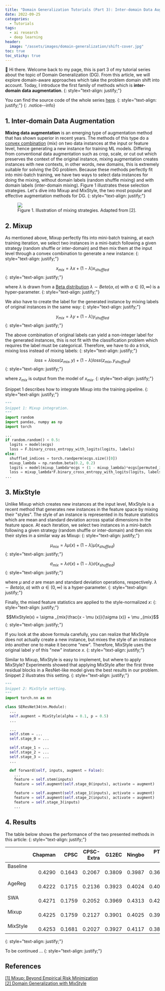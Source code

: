 ```yaml
---
title: "Domain Generalization Tutorials (Part 3): Inter-domain Data Augmentation"
date: 2022-09-25
categories: 
  - Tutorials
tags: 
  - ai research
  - deep learning
header: 
  image: "/assets/images/domain-generalization/shift-cover.jpg"
toc: true
toc_sticky: true
---
```


👋 Hi there. Welcome back to my page, this is part 3 of my tutorial series about the topic of Domain Generalization (DG). From this article, we will explore domain-aware approaches which take the problem domain shift into account. Today, I introduce the first family of methods which is **inter-domain data augmentation**. 
{: style="text-align: justify;"}

You can find the source code of the whole series [here](https://github.com/lhkhiem28/DGECG). 
{: style="text-align: justify;"}
{: .notice--info}

## 1. Inter-domain Data Augmentation
**Mixing data augmentation** is an emerging type of augmentation method that has shown superior in recent years. The methods of this type do a [convex combination](https://en.wikipedia.org/wiki/Convex_combination) (mix) on two data instances at the input or feature level, hence generating a new instance for training ML models. Differing from conventional data augmentation such as crop, scale, or cut out which preserves the context of the original instance, mixing augmentation creates instances with new contexts, in other words, new domains, this is extremely suitable for solving the DG problem. Because these methods perfectly fit into mini-batch training, we have two ways to select data instances for doing the mixing, without domain labels (random shuffle mixing) and with domain labels (inter-domain mixing). Figure 1 illustrates these selection strategies. Let's dive into Mixup and MixStyle, the two most popular and effective augmentation methods for DG. 
{: style="text-align: justify;"}

<figure class="align-center">
  <img src="{{ site.url }}{{ site.baseurl }}/assets/images/domain-generalization/mixing-strategies.jpg">
  <figcaption>Figure 1. Illustration of mixing strategies. Adapted from [2]. </figcaption>
</figure>

## 2. Mixup
As mentioned above, Mixup perfectly fits into mini-batch training, at each training iteration, we select two instances in a mini-batch following a given strategy (random shuffle or inter-domain) and then mix them at the input level through a convex combination to generate a new instance: 
{: style="text-align: justify;"}

$$x_{mix} = \lambda x + (1-\lambda ) x_{shuffled}$$
{: style="text-align: justify;"}

where $\lambda$ is drawn from a [Beta distribution](https://en.wikipedia.org/wiki/Beta_distribution) $\lambda \sim Beta(\alpha , \alpha )$ with $\alpha \in (0, \infty )$ is a hyper-parameter. 
{: style="text-align: justify;"}

We also have to create the label for the generated instance by mixing labels of original instances in the same way: 
{: style="text-align: justify;"}

$$y_{mix} = \lambda y + (1-\lambda ) y_{shuffled}$$
{: style="text-align: justify;"}

The above combination of original labels can yield a non-integer label for the generated instances, this is not fit with the classification problem which requires the label must be categorical. Therefore, we have to do a trick, mixing loss instead of mixing labels: 
{: style="text-align: justify;"}

$$loss = \lambda loss(z_{mix}, y) + (1-\lambda ) loss(z_{mix}, y_{shuffled})$$
{: style="text-align: justify;"}

where $z_{mix}$ is output from the model of $x_{mix}$. 
{: style="text-align: justify;"}

Snippet 1 describes how to integrate Mixup into the training pipeline. 
{: style="text-align: justify;"}

```python
"""
Snippet 1: Mixup integration. 
"""
import random
import pandas, numpy as np
import torch

...
if random.random() < 0.5:
  logits = model(ecgs)
  loss = F.binary_cross_entropy_with_logits(logits, labels)
else:
  shuffled_indices = torch.randperm(ecgs.size()[0])
  mixup_lambda = np.random.beta(0.2, 0.2)
  logits = model(mixup_lambda*ecgs + (1 - mixup_lambda)*ecgs[permuted_indices])
  loss = mixup_lambda*F.binary_cross_entropy_with_logits(logits, labels) + (1 - mixup_lambda)*F.binary_cross_entropy_with_logits(logits, labels[permuted_indices])
...
```

## 3. MixStyle
Unlike Mixup which creates new instances at the input level, MixStyle is a recent method that generates new instances in the feature space by mixing their "styles". The style of an instance is represented in its feature statistics which are mean and standard deviation across spatial dimensions in the feature space. At each iteration, we select two instances in a mini-batch following a given strategy (random shuffle or inter-domain) and then mix their styles in a similar way as Mixup: 
{: style="text-align: justify;"}

$$\mu _{mix} = \lambda \mu (x) + (1-\lambda ) \mu (x_{shuffled})$$
{: style="text-align: justify;"}

$$\sigma _{mix} = \lambda \sigma (x) + (1-\lambda ) \sigma (x_{shuffled})$$
{: style="text-align: justify;"}

where $\mu$ and $\sigma$ are mean and standard deviation operations, respectively. $\lambda \sim Beta(\alpha , \alpha )$ with $\alpha \in (0, \infty )$ is a hyper-parameter. 
{: style="text-align: justify;"}

Finally, the mixed feature statistics are applied to the style-normalized $x$: 
{: style="text-align: justify;"}

$$MixStyle(x) = \sigma _{mix}\frac{x - \mu (x)}{\sigma (x)} + \mu _{mix}$$
{: style="text-align: justify;"}

If you look at the above formula carefully, you can realize that MixStyle does not actually create a new instance, but mixes the style of an instance into another one to make it become "new". Therefore, MixStyle uses the original label $y$ of this "new" instance $x$. 
{: style="text-align: justify;"}

Similar to Mixup, MixStyle is easy to implement, but where to apply MixStyle? Experiments showed that applying MixStyle after the first three residual blocks in a ResNet-like model gives the best results in our problem. Snippet 2 illustrates this setting. 
{: style="text-align: justify;"}

```python
"""
Snippet 2: MixStyle setting. 
"""
import torch.nn as nn

class SEResNet34(nn.Module):
  ...
  self.augment = MixStyle(alpha = 0.1, p = 0.5)
  ...

  ...
  self.stem = ...
  self.stage_0 = ...

  self.stage_1 = ...
  self.stage_2 = ...
  self.stage_3 = ...
  ...

  def forward(self, inputs, augment = False):
    ...
    feature = self.stem(inputs)
    feature = self.augment(self.stage_0(inputs), activate = augment)

    feature = self.augment(self.stage_1(inputs), activate = augment)
    feature = self.augment(self.stage_2(inputs), activate = augment)
    feature = self.stage_3(inputs)
    ...
```

## 4. Results
The table below shows the performance of the two presented methods in this article: 
{: style="text-align: justify;"}

|            |    Chapman |       CPSC | CPSC-Extra |      G12EC |     Ningbo |     PTB-XL |        Avg |
| :--------- | ---------: | ---------: | ---------: | ---------: | ---------: | ---------: | ---------: |
| Baseline &nbsp; &nbsp; | &nbsp; &nbsp; &nbsp; &nbsp; &nbsp; 0.4290 | &nbsp; &nbsp; &nbsp; &nbsp; &nbsp; 0.1643 | &nbsp; &nbsp; &nbsp; &nbsp; &nbsp; 0.2067 | &nbsp; &nbsp; &nbsp; &nbsp; &nbsp; 0.3809 | &nbsp; &nbsp; &nbsp; &nbsp; &nbsp; 0.3987 | &nbsp; &nbsp; &nbsp; &nbsp; &nbsp; 0.3626 | &nbsp; &nbsp; &nbsp; &nbsp; &nbsp; 0.3237 |
| AgeReg | &nbsp; &nbsp; &nbsp; &nbsp; &nbsp; 0.4222 | &nbsp; &nbsp; &nbsp; &nbsp; &nbsp; 0.1715 | &nbsp; &nbsp; &nbsp; &nbsp; &nbsp; 0.2136 | &nbsp; &nbsp; &nbsp; &nbsp; &nbsp; 0.3923 | &nbsp; &nbsp; &nbsp; &nbsp; &nbsp; 0.4024 | &nbsp; &nbsp; &nbsp; &nbsp; &nbsp; 0.4021 | &nbsp; &nbsp; &nbsp; &nbsp; &nbsp; 0.3340 |
| SWA | &nbsp; &nbsp; &nbsp; &nbsp; &nbsp; 0.4271 | &nbsp; &nbsp; &nbsp; &nbsp; &nbsp; 0.1759 | &nbsp; &nbsp; &nbsp; &nbsp; &nbsp; 0.2052 | &nbsp; &nbsp; &nbsp; &nbsp; &nbsp; 0.3969 | &nbsp; &nbsp; &nbsp; &nbsp; &nbsp; 0.4313 | &nbsp; &nbsp; &nbsp; &nbsp; &nbsp; 0.4203 | &nbsp; &nbsp; &nbsp; &nbsp; &nbsp; 0.3428 |
| Mixup | &nbsp; &nbsp; &nbsp; &nbsp; &nbsp; 0.4225 | &nbsp; &nbsp; &nbsp; &nbsp; &nbsp; 0.1759 | &nbsp; &nbsp; &nbsp; &nbsp; &nbsp; 0.2127 | &nbsp; &nbsp; &nbsp; &nbsp; &nbsp; 0.3901 | &nbsp; &nbsp; &nbsp; &nbsp; &nbsp; 0.4025 | &nbsp; &nbsp; &nbsp; &nbsp; &nbsp; 0.3934 | &nbsp; &nbsp; &nbsp; &nbsp; &nbsp; **0.3329** |
| MixStyle | &nbsp; &nbsp; &nbsp; &nbsp; &nbsp; 0.4253 | &nbsp; &nbsp; &nbsp; &nbsp; &nbsp; 0.1681 | &nbsp; &nbsp; &nbsp; &nbsp; &nbsp; 0.2027 | &nbsp; &nbsp; &nbsp; &nbsp; &nbsp; 0.3927 | &nbsp; &nbsp; &nbsp; &nbsp; &nbsp; 0.4117 | &nbsp; &nbsp; &nbsp; &nbsp; &nbsp; 0.3853 | &nbsp; &nbsp; &nbsp; &nbsp; &nbsp; **0.3310** |
{: style="text-align: justify;"}

To be continued ...
{: style="text-align: justify;"}

## References
[[1] Mixup: Beyond Empirical Risk Minimization](https://arxiv.org/abs/1710.09412)<br>
[[2] Domain Generalization with MixStyle](https://arxiv.org/abs/2104.02008)<br>